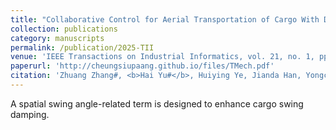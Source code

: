 ```yaml
---
title: "Collaborative Control for Aerial Transportation of Cargo With Dual Quadrotors"
collection: publications
category: manuscripts
permalink: /publication/2025-TII
venue: 'IEEE Transactions on Industrial Informatics, vol. 21, no. 1, pp. 752-761, Jan. 2025'
paperurl: 'http://cheungsiupaang.github.io/files/TMech.pdf'
citation: 'Zhuang Zhang#, <b>Hai Yu#</b>, Huiying Ye, Jianda Han, Yongchun Fang, Xiao Liang*'
---
```

 A spatial swing angle-related term is designed to enhance cargo swing damping.
